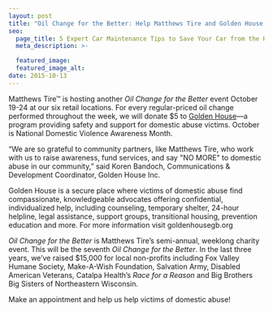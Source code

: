 ```yaml
---
layout: post
title: "Oil Change for the Better: Help Matthews Tire and Golden House End Domestic Violence"
seo:
  page_title: 5 Expert Car Maintenance Tips to Save Your Car from the Heat
  meta_description: >-

  featured_image:
  featured_image_alt:
date: 2015-10-13
---
```


Matthews Tire™ is hosting another _Oil Change for the Better_ event October 19-24 at our six retail locations. For every regular-priced oil change performed throughout the week, we will donate $5 to [Golden House](http://www.goldenhousegb.org/)&mdash;a program providing safety and support for domestic abuse victims. October is National Domestic Violence Awareness Month.

“We are so grateful to community partners, like Matthews Tire, who work with us to raise awareness, fund services, and say "NO MORE" to domestic abuse in our community,” said Koren Bandoch, Communications & Development Coordinator, Golden House Inc.

Golden House is a secure place where victims of domestic abuse find compassionate, knowledgeable advocates offering confidential, individualized help, including counseling, temporary shelter, 24-hour helpline, legal assistance, support groups, transitional housing, prevention education and more. For more information visit goldenhousegb.org

_Oil Change for the Better_ is Matthews Tire’s semi-annual, weeklong charity event. This will be the seventh _Oil Change for the Better_. In the last three years, we’ve raised $15,000 for local non-profits including Fox Valley Humane Society, Make-A-Wish Foundation, Salvation Army, Disabled American Veterans, Catalpa Health’s _Race for a Reason_ and Big Brothers Big Sisters of Northeastern Wisconsin.

Make an appointment and help us help victims of domestic abuse!
